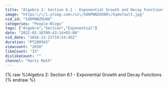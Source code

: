 ```yaml
---
title: "Algebra 2: Section 6.1 - Exponential Growth and Decay Functions"
image: "https:\/\/i.ytimg.com\/vi\/5d0PWNZOU80\/hqdefault.jpg"
vid_id: "5d0PWNZOU80"
categories: "People-Blogs"
tags: ["Algebra","Section","Exponential"]
date: "2022-02-16T09:43:14+03:00"
vid_date: "2016-12-21T19:54:45Z"
duration: "PT26M36S"
viewcount: "2650"
likeCount: "33"
dislikeCount: ""
channel: "Hartz Math"
---
```

{% raw %}Algebra 2: Section 6.1 - Exponential Growth and Decay Functions {% endraw %}
